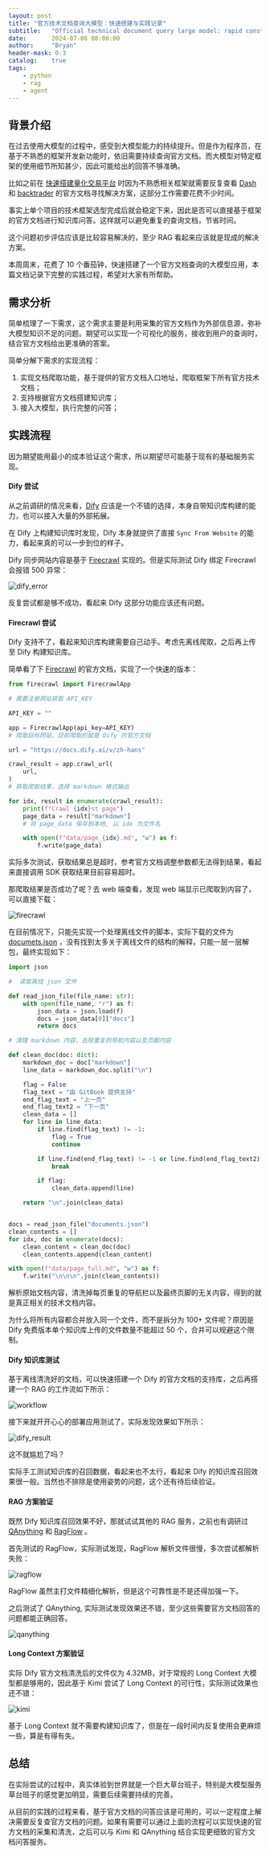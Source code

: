 ```yaml
---
layout: post
title: "官方技术文档查询大模型：快速搭建与实践记录"
subtitle:   "Official technical document query large model: rapid construction and practice records"
date:       2024-07-08 08:00:00
author:     "Bryan"
header-mask: 0.3
catalog:    true
tags:
    - python
    - rag
    - agent
---
```


## 背景介绍

在过去使用大模型的过程中，感受到大模型能力的持续提升。但是作为程序员，在基于不熟悉的框架开发新功能时，依旧需要持续查询官方文档。而大模型对特定框架的使用细节所知甚少，因此可能给出的回答不够准确。

比如之前在 [快速搭建量化交易平台](https://zhuanlan.zhihu.com/p/681283266) 时因为不熟悉相关框架就需要反复查看 [Dash](https://dash.plotly.com/) 和 [backtrader](https://www.backtrader.com/docu/) 的官方文档寻找解决方案，这部分工作需要花费不少时间。

事实上单个项目的技术框架选型完成后就会稳定下来，因此是否可以直接基于框架的官方文档进行知识库问答。这样就可以避免重复的查询文档，节省时间。

这个问题初步评估应该是比较容易解决的，至少 RAG 看起来应该就是现成的解决方案。

本周周末，花费了 10 个番茄钟，快速搭建了一个官方文档查询的大模型应用，本篇文档记录下完整的实践过程，希望对大家有所帮助。

## 需求分析

简单梳理了一下需求，这个需求主要是利用采集的官方文档作为外部信息源，弥补大模型知识不足的问题。期望可以实现一个可视化的服务，接收到用户的查询时，结合官方文档给出更准确的答案。

简单分解下需求的实现流程：

1. 实现文档爬取功能，基于提供的官方文档入口地址，爬取框架下所有官方技术文档；
2. 支持根据官方文档搭建知识库；
3. 接入大模型，执行完整的问答；

## 实践流程

因为期望能用最小的成本验证这个需求，所以期望尽可能基于现有的基础服务实现。

#### Dify 尝试

从之前调研的情况来看，[Dify](https://zhuanlan.zhihu.com/p/706381113) 应该是一个不错的选择，本身自带知识库构建的能力，也可以接入大量的外部拓展。

在 Dify 上构建知识库时发现，Dify 本身就提供了直接 `Sync From Website` 的能力，看起来真的可以一步到位的样子。

Dify 同步网站内容是基于 [Firecrawl](https://www.firecrawl.dev/) 实现的。但是实际测试 Dify 绑定 Firecrawl 会报错 500 异常：

![dify_error](/img/in-post/websitegpt/dify_error.png)

反复尝试都是够不成功，看起来 Dify 这部分功能应该还有问题。

#### Firecrawl 尝试

Dify 支持不了，看起来知识库构建需要自己动手。考虑先离线爬取，之后再上传至 Dify 构建知识库。

简单看了下 [Firecrawl](https://docs.firecrawl.dev/introduction) 的官方文档，实现了一个快速的版本：

```python
from firecrawl import FirecrawlApp

# 需要注册网站获取 API_KEY

API_KEY = ""

app = FirecrawlApp(api_key=API_KEY)
# 爬取目标网站，目前爬取的就是 Dify 的官方文档

url = "https://docs.dify.ai/v/zh-hans"

crawl_result = app.crawl_url(
    url,
)
# 获取爬取结果，选择 markdown 格式输出

for idx, result in enumerate(crawl_result):
    print(f"Crawl {idx}st page")
    page_data = result["markdown"]
    # 将 page_data 保存到本地, 以 idx 为文件名

    with open(f"data/page_{idx}.md", "w") as f:
        f.write(page_data)
```

实际多次测试，获取结果总是超时，参考官方文档调整参数都无法得到结果，看起来直接调用 SDK 获取结果目前容易超时。

那爬取结果是否成功了呢？去 web 端查看，发现 web 端显示已爬取到内容了，可以直接下载：

![firecrawl](/img/in-post/websitegpt/firecrawl.png)

在目前情况下，只能先实现一个处理离线文件的脚本，实际下载的文件为 [documets.json](https://github.com/hustyichi/webgpt/blob/main/documents.json) ，没有找到太多关于离线文件的结构的解释，只能一层一层解包，最终实现如下：

```python
import json

#  读取离线 json 文件

def read_json_file(file_name: str):
    with open(file_name, "r") as f:
        json_data = json.load(f)
        docs = json_data[0]["docs"]
        return docs

# 清理 markdown 内容，去除重复的导航内容以及页脚内容

def clean_doc(doc: dict):
    markdown_doc = doc["markdown"]
    line_data = markdown_doc.split("\n")

    flag = False
    flag_text = "由 GitBook 提供支持"
    end_flag_text = "上一页"
    end_flag_text2 = "下一页"
    clean_data = []
    for line in line_data:
        if line.find(flag_text) != -1:
            flag = True
            continue

        if line.find(end_flag_text) != -1 or line.find(end_flag_text2) != -1:
            break

        if flag:
            clean_data.append(line)

    return "\n".join(clean_data)


docs = read_json_file("documents.json")
clean_contents = []
for idx, doc in enumerate(docs):
    clean_content = clean_doc(doc)
    clean_contents.append(clean_content)

with open(f"data/page_full.md", "w") as f:
    f.write("\n\n\n".join(clean_contents))
```

解析原始文档内容，清洗掉每页重复的导航栏以及最终页脚的无关内容，得到的就是真正相关的技术文档内容。

为什么将所有内容都合并放入同一个文件，而不是拆分为 100+ 文件呢？原因是 Dify 免费版本单个知识库上传的文件数量不能超过 50 个，合并可以规避这个限制。

#### Dify 知识库测试

基于离线清洗好的文档，可以快速搭建一个 Dify 的官方文档的支持库，之后再搭建一个 RAG 的工作流如下所示：

![workflow](/img/in-post/websitegpt/workflow.png)

接下来就开开心心的部署应用测试了，实际发现效果如下所示：

![dify_result](/img/in-post/websitegpt/dify_result.png)

这不就尴尬了吗？

实际手工测试知识库的召回数据，看起来也不太行，看起来 Dify 的知识库召回效果很一般。当然也不排除是使用姿势的问题，这个还有待后续验证。

#### RAG 方案验证

既然 Dify 知识库召回效果不好，那就试试其他的 RAG 服务，之前也有调研过 [QAnything](https://zhuanlan.zhihu.com/p/697031773) 和 [RagFlow](https://zhuanlan.zhihu.com/p/697902937) 。

首先测试的 RagFlow，实际测试发现，RagFlow 解析文件很慢，多次尝试都解析失败：

![ragflow](/img/in-post/websitegpt/ragflow.png)

RagFlow 虽然主打文件精细化解析，但是这个可靠性是不是还得加强一下。

之后测试了 QAnything, 实际测试发现效果还不错，至少这些需要官方文档回答的问题都能正确回答。

![qanything](/img/in-post/websitegpt/qanything.png)

#### Long Context 方案验证

实际 Dify 官方文档清洗后的文件仅为 4.32MB，对于常规的 Long Context 大模型都是够用的，因此基于 Kimi 尝试了 Long Context 的可行性，实际测试效果也还不错：

![kimi](/img/in-post/websitegpt/kimi.png)

基于 Long Context 就不需要构建知识库了，但是在一段时间内反复使用会更麻烦一些，算是有得有失。

## 总结

在实际尝试的过程中，真实体验到世界就是一个巨大草台班子，特别是大模型服务草台班子的感觉更加明显，需要后续需要持续的完善。

从目前的实践的过程来看，基于官方文档的问答应该是可用的，可以一定程度上解决需要反复查官方文档的问题。如果有需要可以通过上面的流程可以实现快速的官方文档的采集和清洗，之后可以与 Kimi 和 QAnything 结合实现更细致的官方文档问答服务。
